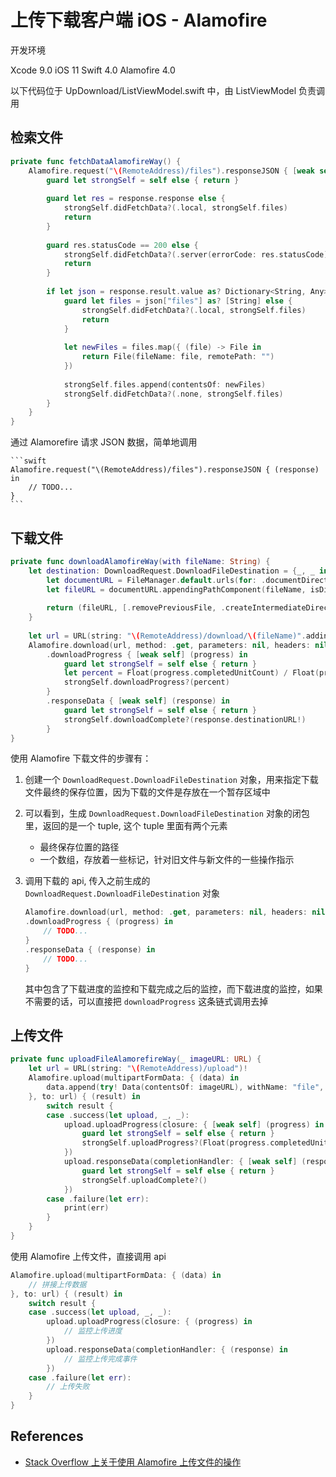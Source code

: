 # 上传下载客户端 iOS - Alamofire

开发环境

Xcode 9.0
iOS 11
Swift 4.0
Alamofire 4.0

以下代码位于 UpDownload/ListViewModel.swift 中，由 ListViewModel 负责调用

## 检索文件

```swift
private func fetchDataAlamofireWay() {
    Alamofire.request("\(RemoteAddress)/files").responseJSON { [weak self] (response) in
        guard let strongSelf = self else { return }
        
        guard let res = response.response else {
            strongSelf.didFetchData?(.local, strongSelf.files)
            return
        }
        
        guard res.statusCode == 200 else {
            strongSelf.didFetchData?(.server(errorCode: res.statusCode), strongSelf.files)
            return
        }
        
        if let json = response.result.value as? Dictionary<String, Any> {
            guard let files = json["files"] as? [String] else {
                strongSelf.didFetchData?(.local, strongSelf.files)
                return
            }
            
            let newFiles = files.map({ (file) -> File in
                return File(fileName: file, remotePath: "")
            })
            
            strongSelf.files.append(contentsOf: newFiles)
            strongSelf.didFetchData?(.none, strongSelf.files)
        }
    }
}
```


通过 Alamorefire 请求 JSON 数据，简单地调用
    
    ```swift
    Alamofire.request("\(RemoteAddress)/files").responseJSON { (response) in
        // TODO...
    }
    ```

## 下载文件

```swift
private func downloadAlamofireWay(with fileName: String) {
    let destination: DownloadRequest.DownloadFileDestination = {_, _ in
        let documentURL = FileManager.default.urls(for: .documentDirectory, in: .userDomainMask)[0]
        let fileURL = documentURL.appendingPathComponent(fileName, isDirectory: false)
        
        return (fileURL, [.removePreviousFile, .createIntermediateDirectories])
    }
    
    let url = URL(string: "\(RemoteAddress)/download/\(fileName)".addingPercentEncoding(withAllowedCharacters: CharacterSet.urlQueryAllowed)!)!
    Alamofire.download(url, method: .get, parameters: nil, headers: nil, to: destination)
        .downloadProgress { [weak self] (progress) in
            guard let strongSelf = self else { return }
            let percent = Float(progress.completedUnitCount) / Float(progress.totalUnitCount)
            strongSelf.downloadProgress?(percent)
        }
        .responseData { [weak self] (response) in
            guard let strongSelf = self else { return }
            strongSelf.downloadComplete?(response.destinationURL!)
        }
}
```

使用 Alamofire 下载文件的步骤有：

1. 创建一个 `DownloadRequest.DownloadFileDestination` 对象，用来指定下载文件最终的保存位置，因为下载的文件是存放在一个暂存区域中
2. 可以看到，生成 `DownloadRequest.DownloadFileDestination` 对象的闭包里，返回的是一个 tuple, 这个 tuple 里面有两个元素
    - 最终保存位置的路径
    - 一个数组，存放着一些标记，针对旧文件与新文件的一些操作指示
3. 调用下载的 api, 传入之前生成的 `DownloadRequest.DownloadFileDestination` 对象

    ```swift
    Alamofire.download(url, method: .get, parameters: nil, headers: nil, to: destination)
    .downloadProgress { (progress) in
        // TODO...
    }
    .responseData { (response) in
        // TODO...
    }
    ```
    
    其中包含了下载进度的监控和下载完成之后的监控，而下载进度的监控，如果不需要的话，可以直接把 `downloadProgress` 这条链式调用去掉

## 上传文件

```swift
private func uploadFileAlamorefireWay(_ imageURL: URL) {
    let url = URL(string: "\(RemoteAddress)/upload")!
    Alamofire.upload(multipartFormData: { (data) in
        data.append(try! Data(contentsOf: imageURL), withName: "file", fileName: imageURL.lastPathComponent, mimeType: NetworkUtils.mimeType(for: imageURL))
    }, to: url) { (result) in
        switch result {
        case .success(let upload, _, _):
            upload.uploadProgress(closure: { [weak self] (progress) in
                guard let strongSelf = self else { return }
                strongSelf.uploadProgress?(Float(progress.completedUnitCount) / Float(progress.totalUnitCount))
            })
            upload.responseData(completionHandler: { [weak self] (response) in
                guard let strongSelf = self else { return }
                strongSelf.uploadComplete?()
            })
        case .failure(let err):
            print(err)
        }
    }
}
```

使用 Alamofire 上传文件，直接调用 api

```swift
Alamofire.upload(multipartFormData: { (data) in
    // 拼接上传数据
}, to: url) { (result) in
    switch result {
    case .success(let upload, _, _):
        upload.uploadProgress(closure: { (progress) in
            // 监控上传进度
        })
        upload.responseData(completionHandler: { (response) in
            // 监控上传完成事件
        })
    case .failure(let err):
        // 上传失败
    }
}
```

## References

- [Stack Overflow 上关于使用 Alamofire 上传文件的操作](https://stackoverflow.com/a/40521003/5211544)

